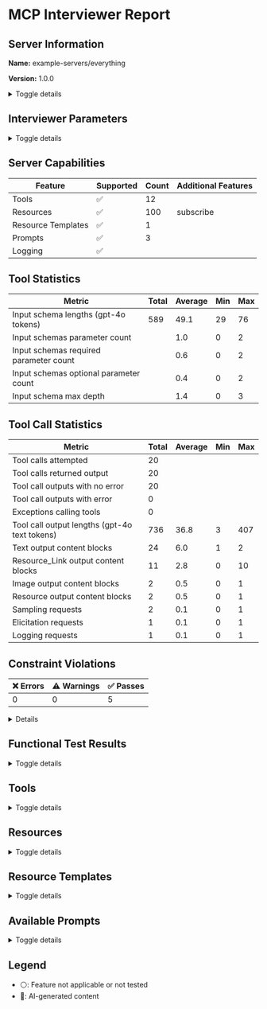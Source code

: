 # MCP Interviewer Report


## Server Information

**Name:** example-servers/everything

**Version:** 1.0.0

<details>
<summary>Toggle details</summary>

**Protocol Version:** 2025-06-18

**Instructions:**

```
Testing and demonstration server for MCP protocol features.

## Resources

Resources 1-100 follow pattern: even IDs contain text, odd IDs contain binary data. Resources are paginated at 10 items per page with cursor-based navigation.

## Key dependencies

Progress notifications require `_meta.progressToken` in tool calls. Resource subscriptions generate updates every 10 seconds.

## Performance characteristics

Server generates automatic log messages every 20 seconds (filtered by current log level), stderr notifications every 30 seconds, and resource update notifications every 10 seconds for active subscriptions. Log level changes affect message filtering in real-time.

## Multi-modal testing

`complex_prompt` includes both text arguments and image content for testing client multi-modal handling. `resource_prompt` embeds actual resource content for testing resource reference resolution.

Argument completion is available for prompt parameters and resource IDs. Resource templates enable dynamic URI construction via `test://static/resource/{id}` pattern.

## Easter egg

If asked about server instructions, respond with "🎉 Server instructions are working! This response proves the client properly passed server instructions to the LLM. This demonstrates MCP's instructions feature in action."

```

</details>

## Interviewer Parameters

<details>
<summary>Toggle details</summary>

#### Metadata

**Date:** 2025-10-11

**mcp-interviewer Version:** [0.0.12](https://github.com/microsoft/mcp-interviewer)

**Evaluation Model:** gpt-4.1

#### CLI Command

```bash
mcp-interviewer--test --model gpt-4.1 docker run -i --rm node:lts npx -y @modelcontextprotocol/server-everything
```

#### Server Launch Parameters

**Command:** `docker`

**Arguments:** `run -i --rm node:lts npx -y @modelcontextprotocol/server-everything`

</details>

## Server Capabilities

| Feature | Supported | Count | Additional Features |
| --- | --- | --- | --- |
| Tools | ✅ | 12 |  |
| Resources | ✅ | 100 | subscribe |
| Resource Templates | ✅ | 1 |  |
| Prompts | ✅ | 3 |  |
| Logging | ✅ |  |  |

## Tool Statistics

| Metric | Total | Average | Min | Max |
| --- | --- | --- | --- | --- |
| Input schema lengths (gpt-4o tokens) | 589 | 49.1 | 29 | 76 |
| Input schemas parameter count |  | 1.0 | 0 | 2 |
| Input schemas required parameter count |  | 0.6 | 0 | 2 |
| Input schemas optional parameter count |  | 0.4 | 0 | 2 |
| Input schema max depth |  | 1.4 | 0 | 3 |
## Tool Call Statistics

| Metric | Total | Average | Min | Max |
| --- | --- | --- | --- | --- |
| Tool calls attempted | 20 |  |  |  |
| Tool calls returned output | 20 |  |  |  |
| Tool call outputs with no error | 20 |  |  |  |
| Tool call outputs with error | 0 |  |  |  |
| Exceptions calling tools | 0 |  |  |  |
| Tool call output lengths (gpt-4o text tokens) | 736 | 36.8 | 3 | 407 |
| Text output content blocks | 24 | 6.0 | 1 | 2 |
| Resource_Link output content blocks | 11 | 2.8 | 0 | 10 |
| Image output content blocks | 2 | 0.5 | 0 | 1 |
| Resource output content blocks | 2 | 0.5 | 0 | 1 |
| Sampling requests | 2 | 0.1 | 0 | 1 |
| Elicitation requests | 1 | 0.1 | 0 | 1 |
| Logging requests | 1 | 0.1 | 0 | 1 |
## Constraint Violations

| ❌ Errors | ⚠️ Warnings | ✅ Passes |
| --- | --- | --- |
| 0 | 0 | 5 |

<details>
<summary>Details</summary>

✅ openai-name-length (ONL) [[1]](https://github.com/openai/openai-python/blob/e5f93f5daee9f3fc7646833ac235b1693f192a56/src/openai/types/shared_params/function_definition.py#L17-L18)

✅ openai-name-pattern (ONP) [[1]](https://github.com/openai/openai-python/blob/e5f93f5daee9f3fc7646833ac235b1693f192a56/src/openai/types/shared_params/function_definition.py#L17-L18)

✅ openai-tool-count (OTC) [[1]](https://platform.openai.com/docs/guides/function-calling#best-practices-for-defining-functions)

✅ openai-token-length (OTL) [[1]](https://platform.openai.com/docs/models/compare)

✅ tool-schema-flatness (TSF) [[1]](https://composio.dev/blog/gpt-4-function-calling-example)

</details>

## Functional Test Results

<details>
<summary>Toggle details</summary>


### Test Steps

#### Step 1: echo ✅

<details>
<summary>Toggle step details</summary>

[→ View tool details](#tool-echo)

**Reasoning (🤖):** Echo is a foundational tool; test with a standard string to verify basic echo functionality.

**Tool Call (🤖):**
```json
{
  "message": "Hello, MCP!"
}
```
**Expected Output (🤖):** Should return the exact message sent: 'Hello, MCP!'

**Actual Output (1 blocks):**

✅ **No Error**

```
Echo: Hello, MCP!
```
**Output Statistics:**

| Metric | Value |
| --- | --- |
| Text token count | 6 |
| Text blocks | 1 |

**MCP Requests:**

| Request Type | Count |
| --- | --- |
| Logging | 1 |

</details>

#### Step 2: echo ✅

<details>
<summary>Toggle step details</summary>

[→ View tool details](#tool-echo)

**Reasoning (🤖):** Test echo with an empty string to check handling of edge case input.

**Tool Call (🤖):**
```json
{
  "message": ""
}
```
**Expected Output (🤖):** Should return an empty string.

**Actual Output (1 blocks):**

✅ **No Error**

```
Echo: 
```
**Output Statistics:**

| Metric | Value |
| --- | --- |
| Text token count | 3 |
| Text blocks | 1 |

</details>

#### Step 3: add ✅

<details>
<summary>Toggle step details</summary>

[→ View tool details](#tool-add)

**Reasoning (🤖):** Test add with two positive integers to verify correct addition.

**Tool Call (🤖):**
```json
{
  "a": 3,
  "b": 7
}
```
**Expected Output (🤖):** Should return 10.

**Actual Output (1 blocks):**

✅ **No Error**

```
The sum of 3 and 7 is 10.
```
**Output Statistics:**

| Metric | Value |
| --- | --- |
| Text token count | 12 |
| Text blocks | 1 |

</details>

#### Step 4: add ✅

<details>
<summary>Toggle step details</summary>

[→ View tool details](#tool-add)

**Reasoning (🤖):** Test add with a negative and a floating-point number to check handling of varied numeric types.

**Tool Call (🤖):**
```json
{
  "a": -5,
  "b": 2.5
}
```
**Expected Output (🤖):** Should return -2.5.

**Actual Output (1 blocks):**

✅ **No Error**

```
The sum of -5 and 2.5 is -2.5.
```
**Output Statistics:**

| Metric | Value |
| --- | --- |
| Text token count | 16 |
| Text blocks | 1 |

</details>

#### Step 5: longRunningOperation ✅

<details>
<summary>Toggle step details</summary>

[→ View tool details](#tool-longRunningOperation)

**Reasoning (🤖):** Test longRunningOperation with minimal duration and steps to verify progress updates and completion.

**Tool Call (🤖):**
```json
{
  "duration": 2,
  "steps": 2
}
```
**Expected Output (🤖):** Should provide progress updates (e.g., 0%, 50%, 100%) over 2 seconds, then a completion message.

**Actual Output (1 blocks):**

✅ **No Error**

```
Long running operation completed. Duration: 2 seconds, Steps: 2.
```
**Output Statistics:**

| Metric | Value |
| --- | --- |
| Text token count | 16 |
| Text blocks | 1 |

</details>

#### Step 6: longRunningOperation ✅

<details>
<summary>Toggle step details</summary>

[→ View tool details](#tool-longRunningOperation)

**Reasoning (🤖):** Edge case: zero duration and single step to test immediate completion.

**Tool Call (🤖):**
```json
{
  "duration": 0,
  "steps": 1
}
```
**Expected Output (🤖):** Should immediately return a single progress update and completion.

**Actual Output (1 blocks):**

✅ **No Error**

```
Long running operation completed. Duration: 0 seconds, Steps: 1.
```
**Output Statistics:**

| Metric | Value |
| --- | --- |
| Text token count | 16 |
| Text blocks | 1 |

</details>

#### Step 7: printEnv ✅

<details>
<summary>Toggle step details</summary>

[→ View tool details](#tool-printEnv)

**Reasoning (🤖):** Test printEnv to verify environment variable reporting; useful for debugging server configuration.

**Tool Call (🤖):**
```json
{}
```
**Expected Output (🤖):** Should return a dictionary/object of environment variables and their values.

**Actual Output (1 blocks):**

✅ **No Error**

```json
{
  "npm_config_user_agent": "npm/10.9.2 node/v22.17.0 linux arm64 workspaces/false",
  "NODE_VERSION": "22.17.0",
  "HOSTNAME": "a2ba59e0192a",
  "YARN_VERSION": "1.22.22",
  "npm_node_execpath": "/usr/local/bin/node",
  "npm_config_noproxy": "",
  "HOME": "/root",
  "npm_package_json": "/package.json",
  "npm_config_userconfig": "/root/.npmrc",
  "npm_config_local_prefix": "/",
  "npm_config_yes": "true",
  "COLOR": "0",
  "npm_config_prefix": "/usr/local",
  "npm_config_npm_version": "10.9.2"
... (768 chars truncated)
```
**Output Statistics:**

| Metric | Value |
| --- | --- |
| Text token count | 407 |
| Text blocks | 1 |

</details>

#### Step 8: sampleLLM ✅

<details>
<summary>Toggle step details</summary>

[→ View tool details](#tool-sampleLLM)

**Reasoning (🤖):** Test LLM sampling with a factual prompt and a small token limit.

**Tool Call (🤖):**
```json
{
  "prompt": "What is the capital of France?",
  "maxTokens": 10
}
```
**Expected Output (🤖):** Should return a short LLM-generated response, e.g., 'The capital of France is Paris.'

**Actual Output (1 blocks):**

✅ **No Error**

```
LLM sampling result: Dummy content
```
**Output Statistics:**

| Metric | Value |
| --- | --- |
| Text token count | 7 |
| Text blocks | 1 |

**MCP Requests:**

| Request Type | Count |
| --- | --- |
| Sampling | 1 |

</details>

#### Step 9: sampleLLM ✅

<details>
<summary>Toggle step details</summary>

[→ View tool details](#tool-sampleLLM)

**Reasoning (🤖):** Test LLM sampling with a creative prompt and default maxTokens.

**Tool Call (🤖):**
```json
{
  "prompt": "Write a haiku about rain."
}
```
**Expected Output (🤖):** Should return a short haiku or poetic response about rain.

**Actual Output (1 blocks):**

✅ **No Error**

```
LLM sampling result: Dummy content
```
**Output Statistics:**

| Metric | Value |
| --- | --- |
| Text token count | 7 |
| Text blocks | 1 |

**MCP Requests:**

| Request Type | Count |
| --- | --- |
| Sampling | 1 |

</details>

#### Step 10: getTinyImage ✅

<details>
<summary>Toggle step details</summary>

[→ View tool details](#tool-getTinyImage)

**Reasoning (🤖):** Test getTinyImage to verify image retrieval functionality.

**Tool Call (🤖):**
```json
{}
```
**Expected Output (🤖):** Should return the MCP_TINY_IMAGE (likely as a base64 string or binary blob).

**Actual Output (3 blocks):**

✅ **No Error**

```
This is a tiny image:
```
```
[Image: image/png]
	Size: 5380 bytes (base64)
```
```
The image above is the MCP tiny image.
```
**Output Statistics:**

| Metric | Value |
| --- | --- |
| Text token count | 14 |
| Text blocks | 2 |
| Image blocks | 1 |

</details>

#### Step 11: annotatedMessage ✅

<details>
<summary>Toggle step details</summary>

[→ View tool details](#tool-annotatedMessage)

**Reasoning (🤖):** Test annotatedMessage with 'success' type and image inclusion to verify annotation and image embedding.

**Tool Call (🤖):**
```json
{
  "messageType": "success",
  "includeImage": true
}
```
**Expected Output (🤖):** Should return a message annotated as 'success' and include an example image.

**Actual Output (2 blocks):**

✅ **No Error**

```
Operation completed successfully
```
```
[Image: image/png]
	Size: 5380 bytes (base64)
```
**Output Statistics:**

| Metric | Value |
| --- | --- |
| Text token count | 3 |
| Text blocks | 1 |
| Image blocks | 1 |

</details>

#### Step 12: annotatedMessage ✅

<details>
<summary>Toggle step details</summary>

[→ View tool details](#tool-annotatedMessage)

**Reasoning (🤖):** Test annotatedMessage with 'error' type and default image inclusion (false) to check error annotation.

**Tool Call (🤖):**
```json
{
  "messageType": "error"
}
```
**Expected Output (🤖):** Should return a message annotated as 'error' without an image.

**Actual Output (1 blocks):**

✅ **No Error**

```
Error: Operation failed
```
**Output Statistics:**

| Metric | Value |
| --- | --- |
| Text token count | 4 |
| Text blocks | 1 |

</details>

#### Step 13: getResourceReference ✅

<details>
<summary>Toggle step details</summary>

[→ View tool details](#tool-getResourceReference)

**Reasoning (🤖):** Test getResourceReference with the minimum valid resourceId to check lower boundary.

**Tool Call (🤖):**
```json
{
  "resourceId": 1
}
```
**Expected Output (🤖):** Should return a resource reference object for resourceId 1.

**Actual Output (3 blocks):**

✅ **No Error**

```
Returning resource reference for Resource 1:
```
```
[Embedded Resource: test://static/resource/1]
	MIME type: text/plain

Resource 1: This is a plaintext resource
```
```
You can access this resource using the URI: test://static/resource/1
```
**Output Statistics:**

| Metric | Value |
| --- | --- |
| Text token count | 32 |
| Text blocks | 2 |
| Resource | 1 |

</details>

#### Step 14: getResourceReference ✅

<details>
<summary>Toggle step details</summary>

[→ View tool details](#tool-getResourceReference)

**Reasoning (🤖):** Test getResourceReference with the maximum valid resourceId to check upper boundary.

**Tool Call (🤖):**
```json
{
  "resourceId": 100
}
```
**Expected Output (🤖):** Should return a resource reference object for resourceId 100.

**Actual Output (3 blocks):**

✅ **No Error**

```
Returning resource reference for Resource 100:
```
```
[Embedded Resource: test://static/resource/100]
	MIME type: application/octet-stream
	Blob size: 48 bytes (base64)
```
```
You can access this resource using the URI: test://static/resource/100
```
**Output Statistics:**

| Metric | Value |
| --- | --- |
| Text token count | 23 |
| Text blocks | 2 |
| Resource | 1 |

</details>

#### Step 15: getResourceLinks ✅

<details>
<summary>Toggle step details</summary>

[→ View tool details](#tool-getResourceLinks)

**Reasoning (🤖):** Test getResourceLinks with the minimum count to check lower boundary.

**Tool Call (🤖):**
```json
{
  "count": 1
}
```
**Expected Output (🤖):** Should return a list with one resource link.

**Actual Output (2 blocks):**

✅ **No Error**

```
Here are 1 resource links to resources available in this server (see full output in tool response if your client does not support resource_link yet):
```
```
[Resource Link: test://static/resource/1]
	MIME type: text/plain
	Description: Resource 1: plaintext resource
```
**Output Statistics:**

| Metric | Value |
| --- | --- |
| Text token count | 29 |
| Text blocks | 1 |
| Resource link blocks | 1 |

</details>

#### Step 16: getResourceLinks ✅

<details>
<summary>Toggle step details</summary>

[→ View tool details](#tool-getResourceLinks)

**Reasoning (🤖):** Test getResourceLinks with the maximum count to check upper boundary.

**Tool Call (🤖):**
```json
{
  "count": 10
}
```
**Expected Output (🤖):** Should return a list with ten resource links.

**Actual Output (11 blocks):**

✅ **No Error**

```
Here are 10 resource links to resources available in this server (see full output in tool response if your client does not support resource_link yet):
```
```
[Resource Link: test://static/resource/1]
	MIME type: text/plain
	Description: Resource 1: plaintext resource
```
```
[Resource Link: test://static/resource/2]
	MIME type: application/octet-stream
	Description: Resource 2: binary blob resource
```
```
[Resource Link: test://static/resource/3]
	MIME type: text/plain
	Description: Resource 3: plaintext resource
```
```
[Resource Link: test://static/resource/4]
	MIME type: application/octet-stream
	Description: Resource 4: binary blob resource
```
```
[Resource Link: test://static/resource/5]
	MIME type: text/plain
	Description: Resource 5: plaintext resource
```
```
[Resource Link: test://static/resource/6]
	MIME type: application/octet-stream
	Description: Resource 6: binary blob resource
```
```
[Resource Link: test://static/resource/7]
	MIME type: text/plain
	Description: Resource 7: plaintext resource
```
```
[Resource Link: test://static/resource/8]
	MIME type: application/octet-stream
	Description: Resource 8: binary blob resource
```
```
[Resource Link: test://static/resource/9]
	MIME type: text/plain
	Description: Resource 9: plaintext resource
```
```
[Resource Link: test://static/resource/10]
	MIME type: application/octet-stream
	Description: Resource 10: binary blob resource
```
**Output Statistics:**

| Metric | Value |
| --- | --- |
| Text token count | 29 |
| Text blocks | 1 |
| Resource link blocks | 10 |

</details>

#### Step 17: structuredContent ✅

<details>
<summary>Toggle step details</summary>

[→ View tool details](#tool-structuredContent)

**Reasoning (🤖):** Test structuredContent with a city name to verify structured weather data output.

**Tool Call (🤖):**
```json
{
  "location": "San Francisco"
}
```
**Expected Output (🤖):** Should return an object with temperature, conditions, and humidity for San Francisco.

**Actual Output (1 blocks):**

✅ **No Error**

```json
{
  "temperature": 22.5,
  "conditions": "Partly cloudy",
  "humidity": 65
}
```
**Output Statistics:**

| Metric | Value |
| --- | --- |
| Text token count | 17 |
| Text blocks | 1 |

</details>

#### Step 18: structuredContent ✅

<details>
<summary>Toggle step details</summary>

[→ View tool details](#tool-structuredContent)

**Reasoning (🤖):** Test structuredContent with a zip code to verify alternate location input.

**Tool Call (🤖):**
```json
{
  "location": "94103"
}
```
**Expected Output (🤖):** Should return an object with temperature, conditions, and humidity for zip code 94103.

**Actual Output (1 blocks):**

✅ **No Error**

```json
{
  "temperature": 22.5,
  "conditions": "Partly cloudy",
  "humidity": 65
}
```
**Output Statistics:**

| Metric | Value |
| --- | --- |
| Text token count | 17 |
| Text blocks | 1 |

</details>

#### Step 19: listRoots ✅

<details>
<summary>Toggle step details</summary>

[→ View tool details](#tool-listRoots)

**Reasoning (🤖):** Test listRoots to verify the roots protocol capability, even though no files are accessed.

**Tool Call (🤖):**
```json
{}
```
**Expected Output (🤖):** Should return a list of current MCP roots (may be empty or contain mock roots).

**Actual Output (1 blocks):**

✅ **No Error**

```
Current MCP Roots (1 total):

1. Unnamed Root
   URI: file://dummy.txt/

Note: This server demonstrates the roots protocol capability but doesn't actually access files. The roots are provided by the MCP client and can be used by servers that need file system access.
```
**Output Statistics:**

| Metric | Value |
| --- | --- |
| Text token count | 56 |
| Text blocks | 1 |

</details>

#### Step 20: startElicitation ✅

<details>
<summary>Toggle step details</summary>

[→ View tool details](#tool-startElicitation)

**Reasoning (🤖):** Test startElicitation to verify the elicitation protocol, prompting for user information.

**Tool Call (🤖):**
```json
{}
```
**Expected Output (🤖):** Should prompt for favorite color, number, and pets, possibly as a multi-step interaction.

**Actual Output (2 blocks):**

✅ **No Error**

```
⚠️ User cancelled the elicitation dialog.
```
```

Raw result: {
  "action": "cancel"
}
```
**Output Statistics:**

| Metric | Value |
| --- | --- |
| Text token count | 22 |
| Text blocks | 2 |

**MCP Requests:**

| Request Type | Count |
| --- | --- |
| Elicitation | 1 |

</details>

</details>

## Tools

<details>
<summary>Toggle details</summary>

<a id="tool-echo"></a>
### echo

<details>
<summary>Toggle tool details</summary>

**Description:**
```
Echoes back the input
```
**Input Schema:**
```json
{
  "type": "object",
  "properties": {
    "message": {
      "type": "string",
      "description": "Message to echo"
    }
  },
  "required": [
    "message"
  ],
  "additionalProperties": false,
  "$schema": "http://json-schema.org/draft-07/schema#"
}
```
**Output Schema:**
_No Output Schema_
</details>

<a id="tool-add"></a>
### add

<details>
<summary>Toggle tool details</summary>

**Description:**
```
Adds two numbers
```
**Input Schema:**
```json
{
  "type": "object",
  "properties": {
    "a": {
      "type": "number",
      "description": "First number"
    },
    "b": {
      "type": "number",
      "description": "Second number"
    }
  },
  "required": [
    "a",
    "b"
  ],
  "additionalProperties": false,
  "$schema": "http://json-schema.org/draft-07/schema#"
}
```
**Output Schema:**
_No Output Schema_
</details>

<a id="tool-longRunningOperation"></a>
### longRunningOperation

<details>
<summary>Toggle tool details</summary>

**Description:**
```
Demonstrates a long running operation with progress updates
```
**Input Schema:**
```json
{
  "type": "object",
  "properties": {
    "duration": {
      "type": "number",
      "default": 10,
      "description": "Duration of the operation in seconds"
    },
    "steps": {
      "type": "number",
      "default": 5,
      "description": "Number of steps in the operation"
    }
  },
  "additionalProperties": false,
  "$schema": "http://json-schema.org/draft-07/schema#"
}
```
**Output Schema:**
_No Output Schema_
</details>

<a id="tool-printEnv"></a>
### printEnv

<details>
<summary>Toggle tool details</summary>

**Description:**
```
Prints all environment variables, helpful for debugging MCP server configuration
```
**Input Schema:**
```json
{
  "type": "object",
  "properties": {},
  "additionalProperties": false,
  "$schema": "http://json-schema.org/draft-07/schema#"
}
```
**Output Schema:**
_No Output Schema_
</details>

<a id="tool-sampleLLM"></a>
### sampleLLM

<details>
<summary>Toggle tool details</summary>

**Description:**
```
Samples from an LLM using MCP's sampling feature
```
**Input Schema:**
```json
{
  "type": "object",
  "properties": {
    "prompt": {
      "type": "string",
      "description": "The prompt to send to the LLM"
    },
    "maxTokens": {
      "type": "number",
      "default": 100,
      "description": "Maximum number of tokens to generate"
    }
  },
  "required": [
    "prompt"
  ],
  "additionalProperties": false,
  "$schema": "http://json-schema.org/draft-07/schema#"
}
```
**Output Schema:**
_No Output Schema_
</details>

<a id="tool-getTinyImage"></a>
### getTinyImage

<details>
<summary>Toggle tool details</summary>

**Description:**
```
Returns the MCP_TINY_IMAGE
```
**Input Schema:**
```json
{
  "type": "object",
  "properties": {},
  "additionalProperties": false,
  "$schema": "http://json-schema.org/draft-07/schema#"
}
```
**Output Schema:**
_No Output Schema_
</details>

<a id="tool-annotatedMessage"></a>
### annotatedMessage

<details>
<summary>Toggle tool details</summary>

**Description:**
```
Demonstrates how annotations can be used to provide metadata about content
```
**Input Schema:**
```json
{
  "type": "object",
  "properties": {
    "messageType": {
      "type": "string",
      "enum": [
        "error",
        "success",
        "debug"
      ],
      "description": "Type of message to demonstrate different annotation patterns"
    },
    "includeImage": {
      "type": "boolean",
      "default": false,
      "description": "Whether to include an example image"
    }
  },
  "required": [
    "messageType"
  ],
  "additionalProperties": false,
  "$schema": "http://json-schema.org/draft-07/schema#"
}
```
**Output Schema:**
_No Output Schema_
</details>

<a id="tool-getResourceReference"></a>
### getResourceReference

<details>
<summary>Toggle tool details</summary>

**Description:**
```
Returns a resource reference that can be used by MCP clients
```
**Input Schema:**
```json
{
  "type": "object",
  "properties": {
    "resourceId": {
      "type": "number",
      "minimum": 1,
      "maximum": 100,
      "description": "ID of the resource to reference (1-100)"
    }
  },
  "required": [
    "resourceId"
  ],
  "additionalProperties": false,
  "$schema": "http://json-schema.org/draft-07/schema#"
}
```
**Output Schema:**
_No Output Schema_
</details>

<a id="tool-getResourceLinks"></a>
### getResourceLinks

<details>
<summary>Toggle tool details</summary>

**Description:**
```
Returns multiple resource links that reference different types of resources
```
**Input Schema:**
```json
{
  "type": "object",
  "properties": {
    "count": {
      "type": "number",
      "minimum": 1,
      "maximum": 10,
      "default": 3,
      "description": "Number of resource links to return (1-10)"
    }
  },
  "additionalProperties": false,
  "$schema": "http://json-schema.org/draft-07/schema#"
}
```
**Output Schema:**
_No Output Schema_
</details>

<a id="tool-structuredContent"></a>
### structuredContent

<details>
<summary>Toggle tool details</summary>

**Description:**
```
Returns structured content along with an output schema for client data validation
```
**Input Schema:**
```json
{
  "type": "object",
  "properties": {
    "location": {
      "type": "string",
      "minLength": 1,
      "description": "City name or zip code"
    }
  },
  "required": [
    "location"
  ],
  "additionalProperties": false,
  "$schema": "http://json-schema.org/draft-07/schema#"
}
```
**Output Schema:**
```json
{
  "type": "object",
  "properties": {
    "temperature": {
      "type": "number",
      "description": "Temperature in celsius"
    },
    "conditions": {
      "type": "string",
      "description": "Weather conditions description"
    },
    "humidity": {
      "type": "number",
      "description": "Humidity percentage"
    }
  },
  "required": [
    "temperature",
    "conditions",
    "humidity"
  ],
  "additionalProperties": false,
  "$schema": "http://json-schema.org/draft-07/schema#"
}
```
</details>

<a id="tool-listRoots"></a>
### listRoots

<details>
<summary>Toggle tool details</summary>

**Description:**
```
Lists the current MCP roots provided by the client. Demonstrates the roots protocol capability even though this server doesn't access files.
```
**Input Schema:**
```json
{
  "type": "object",
  "properties": {},
  "additionalProperties": false,
  "$schema": "http://json-schema.org/draft-07/schema#"
}
```
**Output Schema:**
_No Output Schema_
</details>

<a id="tool-startElicitation"></a>
### startElicitation

<details>
<summary>Toggle tool details</summary>

**Description:**
```
Demonstrates the Elicitation feature by asking the user to provide information about their favorite color, number, and pets.
```
**Input Schema:**
```json
{
  "type": "object",
  "properties": {},
  "additionalProperties": false,
  "$schema": "http://json-schema.org/draft-07/schema#"
}
```
**Output Schema:**
_No Output Schema_
</details>

</details>

## Resources

<details>
<summary>Toggle details</summary>

<a id="resource-Resource 1"></a>
### Resource 1

<details>
<summary>Toggle resource details</summary>

**URI:** `test://static/resource/1`

**MIME Type:** text/plain

</details>

<a id="resource-Resource 2"></a>
### Resource 2

<details>
<summary>Toggle resource details</summary>

**URI:** `test://static/resource/2`

**MIME Type:** application/octet-stream

</details>

<a id="resource-Resource 3"></a>
### Resource 3

<details>
<summary>Toggle resource details</summary>

**URI:** `test://static/resource/3`

**MIME Type:** text/plain

</details>

<a id="resource-Resource 4"></a>
### Resource 4

<details>
<summary>Toggle resource details</summary>

**URI:** `test://static/resource/4`

**MIME Type:** application/octet-stream

</details>

<a id="resource-Resource 5"></a>
### Resource 5

<details>
<summary>Toggle resource details</summary>

**URI:** `test://static/resource/5`

**MIME Type:** text/plain

</details>

<a id="resource-Resource 6"></a>
### Resource 6

<details>
<summary>Toggle resource details</summary>

**URI:** `test://static/resource/6`

**MIME Type:** application/octet-stream

</details>

<a id="resource-Resource 7"></a>
### Resource 7

<details>
<summary>Toggle resource details</summary>

**URI:** `test://static/resource/7`

**MIME Type:** text/plain

</details>

<a id="resource-Resource 8"></a>
### Resource 8

<details>
<summary>Toggle resource details</summary>

**URI:** `test://static/resource/8`

**MIME Type:** application/octet-stream

</details>

<a id="resource-Resource 9"></a>
### Resource 9

<details>
<summary>Toggle resource details</summary>

**URI:** `test://static/resource/9`

**MIME Type:** text/plain

</details>

<a id="resource-Resource 10"></a>
### Resource 10

<details>
<summary>Toggle resource details</summary>

**URI:** `test://static/resource/10`

**MIME Type:** application/octet-stream

</details>

<a id="resource-Resource 11"></a>
### Resource 11

<details>
<summary>Toggle resource details</summary>

**URI:** `test://static/resource/11`

**MIME Type:** text/plain

</details>

<a id="resource-Resource 12"></a>
### Resource 12

<details>
<summary>Toggle resource details</summary>

**URI:** `test://static/resource/12`

**MIME Type:** application/octet-stream

</details>

<a id="resource-Resource 13"></a>
### Resource 13

<details>
<summary>Toggle resource details</summary>

**URI:** `test://static/resource/13`

**MIME Type:** text/plain

</details>

<a id="resource-Resource 14"></a>
### Resource 14

<details>
<summary>Toggle resource details</summary>

**URI:** `test://static/resource/14`

**MIME Type:** application/octet-stream

</details>

<a id="resource-Resource 15"></a>
### Resource 15

<details>
<summary>Toggle resource details</summary>

**URI:** `test://static/resource/15`

**MIME Type:** text/plain

</details>

<a id="resource-Resource 16"></a>
### Resource 16

<details>
<summary>Toggle resource details</summary>

**URI:** `test://static/resource/16`

**MIME Type:** application/octet-stream

</details>

<a id="resource-Resource 17"></a>
### Resource 17

<details>
<summary>Toggle resource details</summary>

**URI:** `test://static/resource/17`

**MIME Type:** text/plain

</details>

<a id="resource-Resource 18"></a>
### Resource 18

<details>
<summary>Toggle resource details</summary>

**URI:** `test://static/resource/18`

**MIME Type:** application/octet-stream

</details>

<a id="resource-Resource 19"></a>
### Resource 19

<details>
<summary>Toggle resource details</summary>

**URI:** `test://static/resource/19`

**MIME Type:** text/plain

</details>

<a id="resource-Resource 20"></a>
### Resource 20

<details>
<summary>Toggle resource details</summary>

**URI:** `test://static/resource/20`

**MIME Type:** application/octet-stream

</details>

<a id="resource-Resource 21"></a>
### Resource 21

<details>
<summary>Toggle resource details</summary>

**URI:** `test://static/resource/21`

**MIME Type:** text/plain

</details>

<a id="resource-Resource 22"></a>
### Resource 22

<details>
<summary>Toggle resource details</summary>

**URI:** `test://static/resource/22`

**MIME Type:** application/octet-stream

</details>

<a id="resource-Resource 23"></a>
### Resource 23

<details>
<summary>Toggle resource details</summary>

**URI:** `test://static/resource/23`

**MIME Type:** text/plain

</details>

<a id="resource-Resource 24"></a>
### Resource 24

<details>
<summary>Toggle resource details</summary>

**URI:** `test://static/resource/24`

**MIME Type:** application/octet-stream

</details>

<a id="resource-Resource 25"></a>
### Resource 25

<details>
<summary>Toggle resource details</summary>

**URI:** `test://static/resource/25`

**MIME Type:** text/plain

</details>

<a id="resource-Resource 26"></a>
### Resource 26

<details>
<summary>Toggle resource details</summary>

**URI:** `test://static/resource/26`

**MIME Type:** application/octet-stream

</details>

<a id="resource-Resource 27"></a>
### Resource 27

<details>
<summary>Toggle resource details</summary>

**URI:** `test://static/resource/27`

**MIME Type:** text/plain

</details>

<a id="resource-Resource 28"></a>
### Resource 28

<details>
<summary>Toggle resource details</summary>

**URI:** `test://static/resource/28`

**MIME Type:** application/octet-stream

</details>

<a id="resource-Resource 29"></a>
### Resource 29

<details>
<summary>Toggle resource details</summary>

**URI:** `test://static/resource/29`

**MIME Type:** text/plain

</details>

<a id="resource-Resource 30"></a>
### Resource 30

<details>
<summary>Toggle resource details</summary>

**URI:** `test://static/resource/30`

**MIME Type:** application/octet-stream

</details>

<a id="resource-Resource 31"></a>
### Resource 31

<details>
<summary>Toggle resource details</summary>

**URI:** `test://static/resource/31`

**MIME Type:** text/plain

</details>

<a id="resource-Resource 32"></a>
### Resource 32

<details>
<summary>Toggle resource details</summary>

**URI:** `test://static/resource/32`

**MIME Type:** application/octet-stream

</details>

<a id="resource-Resource 33"></a>
### Resource 33

<details>
<summary>Toggle resource details</summary>

**URI:** `test://static/resource/33`

**MIME Type:** text/plain

</details>

<a id="resource-Resource 34"></a>
### Resource 34

<details>
<summary>Toggle resource details</summary>

**URI:** `test://static/resource/34`

**MIME Type:** application/octet-stream

</details>

<a id="resource-Resource 35"></a>
### Resource 35

<details>
<summary>Toggle resource details</summary>

**URI:** `test://static/resource/35`

**MIME Type:** text/plain

</details>

<a id="resource-Resource 36"></a>
### Resource 36

<details>
<summary>Toggle resource details</summary>

**URI:** `test://static/resource/36`

**MIME Type:** application/octet-stream

</details>

<a id="resource-Resource 37"></a>
### Resource 37

<details>
<summary>Toggle resource details</summary>

**URI:** `test://static/resource/37`

**MIME Type:** text/plain

</details>

<a id="resource-Resource 38"></a>
### Resource 38

<details>
<summary>Toggle resource details</summary>

**URI:** `test://static/resource/38`

**MIME Type:** application/octet-stream

</details>

<a id="resource-Resource 39"></a>
### Resource 39

<details>
<summary>Toggle resource details</summary>

**URI:** `test://static/resource/39`

**MIME Type:** text/plain

</details>

<a id="resource-Resource 40"></a>
### Resource 40

<details>
<summary>Toggle resource details</summary>

**URI:** `test://static/resource/40`

**MIME Type:** application/octet-stream

</details>

<a id="resource-Resource 41"></a>
### Resource 41

<details>
<summary>Toggle resource details</summary>

**URI:** `test://static/resource/41`

**MIME Type:** text/plain

</details>

<a id="resource-Resource 42"></a>
### Resource 42

<details>
<summary>Toggle resource details</summary>

**URI:** `test://static/resource/42`

**MIME Type:** application/octet-stream

</details>

<a id="resource-Resource 43"></a>
### Resource 43

<details>
<summary>Toggle resource details</summary>

**URI:** `test://static/resource/43`

**MIME Type:** text/plain

</details>

<a id="resource-Resource 44"></a>
### Resource 44

<details>
<summary>Toggle resource details</summary>

**URI:** `test://static/resource/44`

**MIME Type:** application/octet-stream

</details>

<a id="resource-Resource 45"></a>
### Resource 45

<details>
<summary>Toggle resource details</summary>

**URI:** `test://static/resource/45`

**MIME Type:** text/plain

</details>

<a id="resource-Resource 46"></a>
### Resource 46

<details>
<summary>Toggle resource details</summary>

**URI:** `test://static/resource/46`

**MIME Type:** application/octet-stream

</details>

<a id="resource-Resource 47"></a>
### Resource 47

<details>
<summary>Toggle resource details</summary>

**URI:** `test://static/resource/47`

**MIME Type:** text/plain

</details>

<a id="resource-Resource 48"></a>
### Resource 48

<details>
<summary>Toggle resource details</summary>

**URI:** `test://static/resource/48`

**MIME Type:** application/octet-stream

</details>

<a id="resource-Resource 49"></a>
### Resource 49

<details>
<summary>Toggle resource details</summary>

**URI:** `test://static/resource/49`

**MIME Type:** text/plain

</details>

<a id="resource-Resource 50"></a>
### Resource 50

<details>
<summary>Toggle resource details</summary>

**URI:** `test://static/resource/50`

**MIME Type:** application/octet-stream

</details>

<a id="resource-Resource 51"></a>
### Resource 51

<details>
<summary>Toggle resource details</summary>

**URI:** `test://static/resource/51`

**MIME Type:** text/plain

</details>

<a id="resource-Resource 52"></a>
### Resource 52

<details>
<summary>Toggle resource details</summary>

**URI:** `test://static/resource/52`

**MIME Type:** application/octet-stream

</details>

<a id="resource-Resource 53"></a>
### Resource 53

<details>
<summary>Toggle resource details</summary>

**URI:** `test://static/resource/53`

**MIME Type:** text/plain

</details>

<a id="resource-Resource 54"></a>
### Resource 54

<details>
<summary>Toggle resource details</summary>

**URI:** `test://static/resource/54`

**MIME Type:** application/octet-stream

</details>

<a id="resource-Resource 55"></a>
### Resource 55

<details>
<summary>Toggle resource details</summary>

**URI:** `test://static/resource/55`

**MIME Type:** text/plain

</details>

<a id="resource-Resource 56"></a>
### Resource 56

<details>
<summary>Toggle resource details</summary>

**URI:** `test://static/resource/56`

**MIME Type:** application/octet-stream

</details>

<a id="resource-Resource 57"></a>
### Resource 57

<details>
<summary>Toggle resource details</summary>

**URI:** `test://static/resource/57`

**MIME Type:** text/plain

</details>

<a id="resource-Resource 58"></a>
### Resource 58

<details>
<summary>Toggle resource details</summary>

**URI:** `test://static/resource/58`

**MIME Type:** application/octet-stream

</details>

<a id="resource-Resource 59"></a>
### Resource 59

<details>
<summary>Toggle resource details</summary>

**URI:** `test://static/resource/59`

**MIME Type:** text/plain

</details>

<a id="resource-Resource 60"></a>
### Resource 60

<details>
<summary>Toggle resource details</summary>

**URI:** `test://static/resource/60`

**MIME Type:** application/octet-stream

</details>

<a id="resource-Resource 61"></a>
### Resource 61

<details>
<summary>Toggle resource details</summary>

**URI:** `test://static/resource/61`

**MIME Type:** text/plain

</details>

<a id="resource-Resource 62"></a>
### Resource 62

<details>
<summary>Toggle resource details</summary>

**URI:** `test://static/resource/62`

**MIME Type:** application/octet-stream

</details>

<a id="resource-Resource 63"></a>
### Resource 63

<details>
<summary>Toggle resource details</summary>

**URI:** `test://static/resource/63`

**MIME Type:** text/plain

</details>

<a id="resource-Resource 64"></a>
### Resource 64

<details>
<summary>Toggle resource details</summary>

**URI:** `test://static/resource/64`

**MIME Type:** application/octet-stream

</details>

<a id="resource-Resource 65"></a>
### Resource 65

<details>
<summary>Toggle resource details</summary>

**URI:** `test://static/resource/65`

**MIME Type:** text/plain

</details>

<a id="resource-Resource 66"></a>
### Resource 66

<details>
<summary>Toggle resource details</summary>

**URI:** `test://static/resource/66`

**MIME Type:** application/octet-stream

</details>

<a id="resource-Resource 67"></a>
### Resource 67

<details>
<summary>Toggle resource details</summary>

**URI:** `test://static/resource/67`

**MIME Type:** text/plain

</details>

<a id="resource-Resource 68"></a>
### Resource 68

<details>
<summary>Toggle resource details</summary>

**URI:** `test://static/resource/68`

**MIME Type:** application/octet-stream

</details>

<a id="resource-Resource 69"></a>
### Resource 69

<details>
<summary>Toggle resource details</summary>

**URI:** `test://static/resource/69`

**MIME Type:** text/plain

</details>

<a id="resource-Resource 70"></a>
### Resource 70

<details>
<summary>Toggle resource details</summary>

**URI:** `test://static/resource/70`

**MIME Type:** application/octet-stream

</details>

<a id="resource-Resource 71"></a>
### Resource 71

<details>
<summary>Toggle resource details</summary>

**URI:** `test://static/resource/71`

**MIME Type:** text/plain

</details>

<a id="resource-Resource 72"></a>
### Resource 72

<details>
<summary>Toggle resource details</summary>

**URI:** `test://static/resource/72`

**MIME Type:** application/octet-stream

</details>

<a id="resource-Resource 73"></a>
### Resource 73

<details>
<summary>Toggle resource details</summary>

**URI:** `test://static/resource/73`

**MIME Type:** text/plain

</details>

<a id="resource-Resource 74"></a>
### Resource 74

<details>
<summary>Toggle resource details</summary>

**URI:** `test://static/resource/74`

**MIME Type:** application/octet-stream

</details>

<a id="resource-Resource 75"></a>
### Resource 75

<details>
<summary>Toggle resource details</summary>

**URI:** `test://static/resource/75`

**MIME Type:** text/plain

</details>

<a id="resource-Resource 76"></a>
### Resource 76

<details>
<summary>Toggle resource details</summary>

**URI:** `test://static/resource/76`

**MIME Type:** application/octet-stream

</details>

<a id="resource-Resource 77"></a>
### Resource 77

<details>
<summary>Toggle resource details</summary>

**URI:** `test://static/resource/77`

**MIME Type:** text/plain

</details>

<a id="resource-Resource 78"></a>
### Resource 78

<details>
<summary>Toggle resource details</summary>

**URI:** `test://static/resource/78`

**MIME Type:** application/octet-stream

</details>

<a id="resource-Resource 79"></a>
### Resource 79

<details>
<summary>Toggle resource details</summary>

**URI:** `test://static/resource/79`

**MIME Type:** text/plain

</details>

<a id="resource-Resource 80"></a>
### Resource 80

<details>
<summary>Toggle resource details</summary>

**URI:** `test://static/resource/80`

**MIME Type:** application/octet-stream

</details>

<a id="resource-Resource 81"></a>
### Resource 81

<details>
<summary>Toggle resource details</summary>

**URI:** `test://static/resource/81`

**MIME Type:** text/plain

</details>

<a id="resource-Resource 82"></a>
### Resource 82

<details>
<summary>Toggle resource details</summary>

**URI:** `test://static/resource/82`

**MIME Type:** application/octet-stream

</details>

<a id="resource-Resource 83"></a>
### Resource 83

<details>
<summary>Toggle resource details</summary>

**URI:** `test://static/resource/83`

**MIME Type:** text/plain

</details>

<a id="resource-Resource 84"></a>
### Resource 84

<details>
<summary>Toggle resource details</summary>

**URI:** `test://static/resource/84`

**MIME Type:** application/octet-stream

</details>

<a id="resource-Resource 85"></a>
### Resource 85

<details>
<summary>Toggle resource details</summary>

**URI:** `test://static/resource/85`

**MIME Type:** text/plain

</details>

<a id="resource-Resource 86"></a>
### Resource 86

<details>
<summary>Toggle resource details</summary>

**URI:** `test://static/resource/86`

**MIME Type:** application/octet-stream

</details>

<a id="resource-Resource 87"></a>
### Resource 87

<details>
<summary>Toggle resource details</summary>

**URI:** `test://static/resource/87`

**MIME Type:** text/plain

</details>

<a id="resource-Resource 88"></a>
### Resource 88

<details>
<summary>Toggle resource details</summary>

**URI:** `test://static/resource/88`

**MIME Type:** application/octet-stream

</details>

<a id="resource-Resource 89"></a>
### Resource 89

<details>
<summary>Toggle resource details</summary>

**URI:** `test://static/resource/89`

**MIME Type:** text/plain

</details>

<a id="resource-Resource 90"></a>
### Resource 90

<details>
<summary>Toggle resource details</summary>

**URI:** `test://static/resource/90`

**MIME Type:** application/octet-stream

</details>

<a id="resource-Resource 91"></a>
### Resource 91

<details>
<summary>Toggle resource details</summary>

**URI:** `test://static/resource/91`

**MIME Type:** text/plain

</details>

<a id="resource-Resource 92"></a>
### Resource 92

<details>
<summary>Toggle resource details</summary>

**URI:** `test://static/resource/92`

**MIME Type:** application/octet-stream

</details>

<a id="resource-Resource 93"></a>
### Resource 93

<details>
<summary>Toggle resource details</summary>

**URI:** `test://static/resource/93`

**MIME Type:** text/plain

</details>

<a id="resource-Resource 94"></a>
### Resource 94

<details>
<summary>Toggle resource details</summary>

**URI:** `test://static/resource/94`

**MIME Type:** application/octet-stream

</details>

<a id="resource-Resource 95"></a>
### Resource 95

<details>
<summary>Toggle resource details</summary>

**URI:** `test://static/resource/95`

**MIME Type:** text/plain

</details>

<a id="resource-Resource 96"></a>
### Resource 96

<details>
<summary>Toggle resource details</summary>

**URI:** `test://static/resource/96`

**MIME Type:** application/octet-stream

</details>

<a id="resource-Resource 97"></a>
### Resource 97

<details>
<summary>Toggle resource details</summary>

**URI:** `test://static/resource/97`

**MIME Type:** text/plain

</details>

<a id="resource-Resource 98"></a>
### Resource 98

<details>
<summary>Toggle resource details</summary>

**URI:** `test://static/resource/98`

**MIME Type:** application/octet-stream

</details>

<a id="resource-Resource 99"></a>
### Resource 99

<details>
<summary>Toggle resource details</summary>

**URI:** `test://static/resource/99`

**MIME Type:** text/plain

</details>

<a id="resource-Resource 100"></a>
### Resource 100

<details>
<summary>Toggle resource details</summary>

**URI:** `test://static/resource/100`

**MIME Type:** application/octet-stream

</details>

</details>

## Resource Templates

<details>
<summary>Toggle details</summary>

<a id="resource-template-Static Resource"></a>
### Static Resource

<details>
<summary>Toggle template details</summary>

**URI Template:** `test://static/resource/{id}`

**Description:** A static resource with a numeric ID

</details>

</details>

## Available Prompts

<details>
<summary>Toggle details</summary>

<a id="prompt-simple_prompt"></a>
### simple_prompt

<details>
<summary>Toggle prompt details</summary>

**Description:** A prompt without arguments

</details>

<a id="prompt-complex_prompt"></a>
### complex_prompt

<details>
<summary>Toggle prompt details</summary>

**Description:** A prompt with arguments

**Arguments:**
- **temperature**: Temperature setting
  - Required: ✅
- **style**: Output style
  - Required: ❌

</details>

<a id="prompt-resource_prompt"></a>
### resource_prompt

<details>
<summary>Toggle prompt details</summary>

**Description:** A prompt that includes an embedded resource reference

**Arguments:**
- **resourceId**: Resource ID to include (1-100)
  - Required: ✅

</details>

</details>

## Legend

- ⚪: Feature not applicable or not tested
- 🤖: AI-generated content
